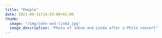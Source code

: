 ```yaml
---
title: "People"
date: 2021-08-31T14:53:00+01:00
thumb:
  image: "/img/john-and-linda.jpg"
  image_description: "Photo of Johna and Linda after a Philo concert"
---
```


